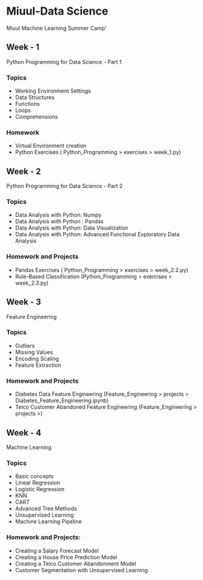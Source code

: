 # Miuul-Data Science  
Miuul Machine Learning Summer Camp'
## Week - 1 
Python Programming for Data Science - Part 1
### Topics
- Working Environment Settings
- Data Structures
- Functions
- Loops
- Comprehensions
### Homework
- Virtual Environment creation  
- Python Exercises ( Python_Programming > exercises > week_1.py)

## Week - 2
Python Programming for Data Science - Part 2
### Topics
- Data Analysis with Python: Numpy
- Data Analysis with Python : Pandas
- Data Analysis with Python: Data Visualization
- Data Analysis with Python: Advanced Functional Exploratory Data Analysis
### Homework and Projects
- Pandas Exercises ( Python_Programming > exercises > week_2.2.py)
- Rule-Based Classification (Python_Programming > exercises > week_2.3.py)

## Week - 3
Feature Engineering 
### Topics
- Outliers
- Missing Values
- Encoding Scaling
- Feature Extraction
### Homework and Projects
- Diabetes Data Feature Engineering (Feature_Engineering > projects > Diabetes_Feature_Engineering.ipynb)
- Telco Customer Abandoned Feature Engineering (Feature_Engineering  > projects >)
## Week - 4
Machine Learning  
### Topics
- Basic concepts
- Linear Regression
- Logistic Regression
- KNN
- CART
- Advanced Tree Methods
- Unsupervised Learning
- Machine Learning Pipeline
###  Homework and Projects:
- Creating a Salary Forecast Model
- Creating a House Price Prediction Model
- Creating a Telco Customer Abandonment Model
- Customer Segmentation with Unsupervised Learning